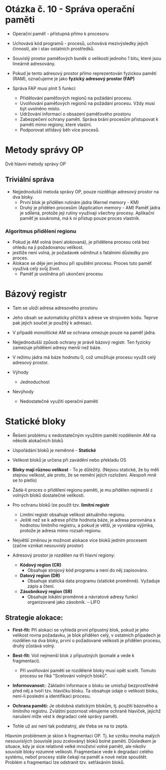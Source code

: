 # Otázka č. 10 - Správa operační paměti
- Operační paměť - přístupná přímo k procesoru
- Uchovává kód programů - procesů, uchovává mezivýsledky jejich 
činností, ale i stav ostatních prostředků.
- Souvislý prostor paměťových buněk o velikosti jednoho 1 bitu, které jsou 
lineárně adresovány.
- Pokud je tento adresový prostor přímo
reprezentován fyzickou pamětí (RAM), označujeme je jako **fyzický adresový prostor (FAP)**

- Správa FAP musí plnit 5 funkcí:
  - Přidělování paměťových regionů na požádání procesu.
  - Uvolňování paměťových regionů na požádání procesu. Vždy musí být uvolněno místo.
  - Udržování informací o obsazení paměťového prostoru
  - Zabezpečení ochrany paměti. Správa brání procesům přistupovat k paměti mimo regiony, které vlastní.
  - Podporovat střídavý běh více procesů.


# Metody správy OP
Dvě hlavní metody správy OP
## Triviální správa
 - Nejjednodušší metoda správy OP, pouze rozděluje adresový prostor na dva bloky.
    - První blok je přidělen rutinám jádra (Kernel memory - KM)
    - Druhý je přidělen procesům (Application memory - AM)
  Paměť jádra je sdílená, protože její rutiny využívají všechny procesy.
  Aplikační paměť je soukromá, má k ní přístup pouze proces vlastník.

###  **Algoritmus přidělení regionu**
- Pokud je AM volná (není alokovaná), je přidělena procesu celá bez 
ohledu na ji požadovanou velikost.
- jestliže není volná, je požadavek odmítnut s fatálními důsledky pro 
proces.
- Alokace se děje jen jednou při spuštění procesu. Proces tuto paměť využívá celý svůj život.
  - Paměť je uvolněna při ukončení procesu

# Bázový registr
- Tam se uloží adresa adresového prostoru
- Jeho obsah se automaticky přičítá k adrese ve strojovém kódu. Teprve pak jejich součet je použitý k adresaci.
- V případě monolitické AM se ochrana omezuje pouze na paměť jádra.
- Nejjednodušší způsob ochrany je právě bázový registr. Ten fyzicky zamezuje přidělení adresy menší než báze.
- V režimu jádra má báze hodnotu 0, což umožňuje procesu využít celý adresový prostor.

- Výhody
  - Jednoduchost
- Nevýhody
  - Nedostatečné využití operační paměti

# Statické bloky

- Řešení problému s nedostatečným využitím paměti rozdělením AM na několik alokačních bloků
- Uspořádání bloků je neměnné - **Statické**
- Velikost bloků je určena při zavádění nebo překladu OS
- **Bloky mají různou velikost** - To je důležitý. (Nejsou statické, že by měli stejnou velikost, ale proto, že se nemění jejich rozložení. Alespoň mně se to pletlo)
- Žádá-li proces o přidělení regionu paměti, je mu přidělen nejmenší z volných bloků dostatečné velikosti.


- Pro ochranu bloků lze použít tzv. **limitní registr**
  - Limitní registr obsahuje velikost aktuálního regionu.
  - Ještě než se k adrese přičte hodnota báze, je adresa porovnána s hodnotou limitního registru, a pokud je větší, je vyvolána výjimka, protože je adresa mimo rozsah regionu.

- Největší změnou je možnost alokace více bloků jedním procesem (začne vznikat nesouvislý prostor)
- Adresový prostor je rozdělen na tři hlavní regiony:
    - **Kódový region (CR)**
        - Obsahuje strojový kód programu a není do něj zapisováno.
    - **Datový region (DR)**
        - Obsahuje statická data programu (statické proměnné). Vyžaduje zápis a čtení.
    - **Zásobníkový region (SR)**
        - Obsahuje lokální proměnné a návratové adresy funkcí organizované jako zásobník. – LIFO

## Strategie alokace: 
- **First-fit:**  Při alokaci se vyhledá první přípustný blok, pokud je jeho 
velikost rovna požadavku, je blok přidělen celý, v ostatních případech je 
rozdělen na dva bloky, první o požadované velikosti je přidělen procesu, druhý 
zůstává volný.

- **Best-fit:** Volí nejmenší blok z přípustných (pomalé a vede k fragmentaci).
  - Při uvolňování paměti se rozdělené bloky musí opět scelit. Tomuto procesu se říká "Scelování volných bloků".

- **Informovanost:**: Základní informace o bloku se umisťují bezprostředně před něj 
a tvoří tzv. hlavičku bloku. Ta obsahuje údaje o velikosti bloku, není-li poslední a 
identifikaci procesu.

- **Ochrana paměti:** Je obdobná statickým blokům, tj. použití bázového a limitního 
registru. Zvláštní pozornost věnujeme ochraně hlaviček, jejichž narušení mlže 
vést k degradaci celé správy paměti.

- Tohle už asi není tak podstatný, ale třeba se na to zeptá.

Hlavním problémem je sklon k fragmentaci OP. Tj. ke vzniku mnoha malých 
nesouvislých (souvislé jsou zcelovány) bloků bolné paměti. Důsledkem je 
situace, kdy je sice relativně velké množství volné paměti, ale nikoliv souvislé 
bloky rozumné velikosti.
Fragmentace vede k degradaci celého systému, neboť procesy stále čekají na 
paměť a nové nelze spouštět.
Problém s fragmentací lze odstranit tzv. setřásáním bloků.